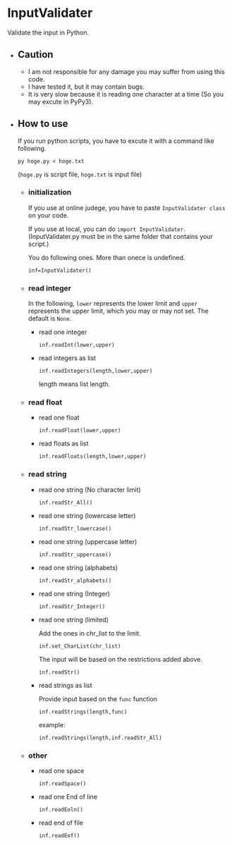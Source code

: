 # InputValidater

Validate the input in Python.

- ## Caution
  - I am not responsible for any damage you may suffer from using this code.
  - I have tested it, but it may contain bugs.
  - It is very slow because it is reading one character at a time (So you may excute in PyPy3).

- ## How to use

    If you run python scripts, you have to excute it with a command like following.

    `py hoge.py < hoge.txt`

    (`hoge.py` is script file, `hoge.txt` is input file)

  - ### initialization
      
      If you use at online judege, you have to paste `InputValidater class` on your code.

      If you use at local, you can do `import InputValidater`.(InputValidater.py must be in the same folder that contains your script.)

      You do following ones. More than onece is undefined.

      `inf=InputValidater()`

  - ### read integer
      In the following, `lower` represents the lower limit and `upper` represents the upper limit, which you may or may not set. The default is `None`.

      - read one integer
      
        `inf.readInt(lower,upper)`
      
      - read integers as list
        
        `inf.readIntegers(length,lower,upper)`
        
        length means list length.
      
  - ### read float
      - read one float
        
        `inf.readFloat(lower,upper)`

      - read floats as list
        
        `inf.readFloats(length,lower,upper)`

  - ### read string
      - read one string (No character limit)
        
        `inf.readStr_All()`
      
      - read one string (lowercase letter)

        `inf.readStr_lowercase()`

      - read one string (uppercase letter)

        `inf.readStr_uppercase()`
      
      - read one string (alphabets)

        `inf.readStr_alphabets()`
      
      - read one string (Integer)

        `inf.readStr_Integer()`

      - read one string (limited)
      
        Add the ones in chr_list to the limit.

        `inf.set_CharList(chr_list)`

        The input will be based on the restrictions added above.

        `inf.readStr()`

      - read strings as list

        Provide input based on the `func` function

        `inf.readStrings(length,func)`
        
        example:
          
          `inf.readStrings(length,inf.readStr_All)`
  
  - ### other
      - read one space

        `inf.readSpace()`
      
      - read one End of line
        
        `inf.readEoln()`

      - read end of file
        
        `inf.readEof()`
        
